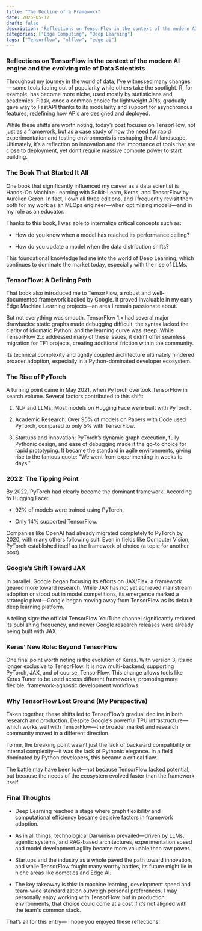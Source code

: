 ```yaml
---
title: "The Decline of a Framework"
date: 2025-05-12
draft: false
description: "Reflections on TensorFlow in the context of the modern AI engine and the evolving role of Data Scientists"
categories: ["Edge Computing", "Deep Learning"]
tags: ["Tensorflow", "mlflow", "edge-ai"]
---
```


### Reflections on TensorFlow in the context of the modern AI engine and the evolving role of Data Scientists

Throughout my journey in the world of data, I’ve witnessed many changes — some tools fading out of popularity while others take the spotlight. R, for example, has become more niche, used mostly by statisticians and academics. Flask, once a common choice for lightweight APIs, gradually gave way to FastAPI thanks to its modularity and support for asynchronous features, redefining how APIs are designed and deployed.

While these shifts are worth noting, today’s post focuses on TensorFlow, not just as a framework, but as a case study of how the need for rapid experimentation and testing environments is reshaping the AI landscape. Ultimately, it’s a reflection on innovation and the importance of tools that are close to deployment, yet don’t require massive compute power to start building.

### The Book That Started It All
One book that significantly influenced my career as a data scientist is Hands-On Machine Learning with Scikit-Learn, Keras, and TensorFlow by Aurélien Géron. In fact, I own all three editions, and I frequently revisit them both for my work as an MLOps engineer—when optimizing models—and in my role as an educator.

Thanks to this book, I was able to internalize critical concepts such as:

* How do you know when a model has reached its performance ceiling?

* How do you update a model when the data distribution shifts?

This foundational knowledge led me into the world of Deep Learning, which continues to dominate the market today, especially with the rise of LLMs.

### TensorFlow: A Defining Path
That book also introduced me to TensorFlow, a robust and well-documented framework backed by Google. It proved invaluable in my early Edge Machine Learning projects—an area I remain passionate about.

But not everything was smooth. TensorFlow 1.x had several major drawbacks: static graphs made debugging difficult, the syntax lacked the clarity of idiomatic Python, and the learning curve was steep. While TensorFlow 2.x addressed many of these issues, it didn’t offer seamless migration for TF1 projects, creating additional friction within the community.

Its technical complexity and tightly coupled architecture ultimately hindered broader adoption, especially in a Python-dominated developer ecosystem.

### The Rise of PyTorch
A turning point came in May 2021, when PyTorch overtook TensorFlow in search volume. Several factors contributed to this shift:

1. NLP and LLMs: Most models on Hugging Face were built with PyTorch.

2. Academic Research: Over 95% of models on Papers with Code used PyTorch, compared to only 5% with TensorFlow.

3. Startups and Innovation: PyTorch’s dynamic graph execution, fully Pythonic design, and ease of debugging made it the go-to choice for rapid prototyping. It became the standard in agile environments, giving rise to the famous quote: "We went from experimenting in weeks to days."

### 2022: The Tipping Point
By 2022, PyTorch had clearly become the dominant framework. According to Hugging Face:

* 92% of models were trained using PyTorch.

* Only 14% supported TensorFlow.

Companies like OpenAI had already migrated completely to PyTorch by 2020, with many others following suit. Even in fields like Computer Vision, PyTorch established itself as the framework of choice (a topic for another post).

### Google’s Shift Toward JAX

In parallel, Google began focusing its efforts on JAX/Flax, a framework geared more toward research. While JAX has not yet achieved mainstream adoption or stood out in model competitions, its emergence marked a strategic pivot—Google began moving away from TensorFlow as its default deep learning platform.

A telling sign: the official TensorFlow YouTube channel significantly reduced its publishing frequency, and newer Google research releases were already being built with JAX.

### Keras’ New Role: Beyond TensorFlow
One final point worth noting is the evolution of Keras. With version 3, it’s no longer exclusive to TensorFlow. It is now multi-backend, supporting PyTorch, JAX, and of course, TensorFlow. This change allows tools like Keras Tuner to be used across different frameworks, promoting more flexible, framework-agnostic development workflows.

### Why TensorFlow Lost Ground (My Perspective)
Taken together, these shifts led to TensorFlow’s gradual decline in both research and production. Despite Google’s powerful TPU infrastructure—which works well with TensorFlow—the broader market and research community moved in a different direction.

To me, the breaking point wasn’t just the lack of backward compatibility or internal complexity—it was the lack of Pythonic elegance. In a field dominated by Python developers, this became a critical flaw.

The battle may have been lost—not because TensorFlow lacked potential, but because the needs of the ecosystem evolved faster than the framework itself.


### Final Thoughts
* Deep Learning reached a stage where graph flexibility and computational efficiency became decisive factors in framework adoption.

* As in all things, technological Darwinism prevailed—driven by LLMs, agentic systems, and RAG-based architectures, experimentation speed and model development agility became more valuable than raw power.

* Startups and the industry as a whole paved the path toward innovation, and while TensorFlow fought many worthy battles, its future might lie in niche areas like domotics and Edge AI.

* The key takeaway is this: in machine learning, development speed and team-wide standardization outweigh personal preferences. I may personally enjoy working with TensorFlow, but in production environments, that choice could come at a cost if it’s not aligned with the team's common stack.

That’s all for this entry—
I hope you enjoyed these reflections!